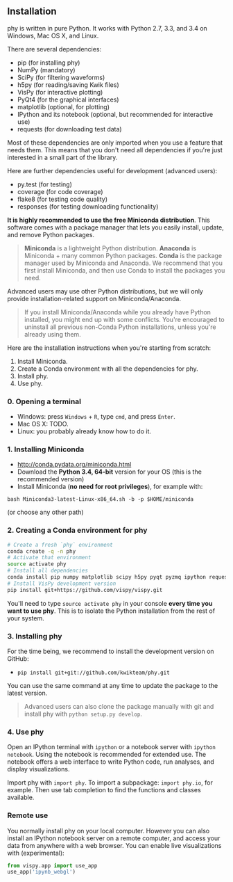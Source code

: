 ## Installation

phy is written in pure Python. It works with Python 2.7, 3.3, and 3.4 on Windows, Mac OS X, and Linux.

There are several dependencies:

* pip (for installing phy)
* NumPy (mandatory)
* SciPy (for filtering waveforms)
* h5py (for reading/saving Kwik files)
* VisPy (for interactive plotting)
* PyQt4 (for the graphical interfaces)
* matplotlib (optional, for plotting)
* IPython and its notebook (optional, but recommended for interactive use)
* requests (for downloading test data)

Most of these dependencies are only imported when you use a feature that needs them. This means that you don't need all dependencies if you're just interested in a small part of the library.

Here are further dependencies useful for development (advanced users):

* py.test (for testing)
* coverage (for code coverage)
* flake8 (for testing code quality)
* responses (for testing downloading functionality)

**It is highly recommended to use the free Miniconda distribution**. This software comes with a package manager that lets you easily install, update, and remove Python packages.

> **Miniconda** is a lightweight Python distribution. **Anaconda** is Miniconda + many common Python packages. **Conda** is the package manager used by Miniconda and Anaconda. We recommend that you first install Miniconda, and then use Conda to install the packages you need.

Advanced users may use other Python distributions, but we will only provide installation-related support on Miniconda/Anaconda.

> If you install Miniconda/Anaconda while you already have Python installed, you might end up with some conflicts. You're encouraged to uninstall all previous non-Conda Python installations, unless you're already using them.

Here are the installation instructions when you're starting from scratch:

1. Install Miniconda.
2. Create a Conda environment with all the dependencies for phy.
3. Install phy.
4. Use phy.

### 0. Opening a terminal

* Windows: press `Windows` + `R`, type `cmd`, and press `Enter`.
* Mac OS X: TODO.
* Linux: you probably already know how to do it.

### 1. Installing Miniconda

* http://conda.pydata.org/miniconda.html
* Download the **Python 3.4, 64-bit** version for your OS (this is the recommended version)
* Install Miniconda (**no need for root privileges**), for example with:

```
bash Miniconda3-latest-Linux-x86_64.sh -b -p $HOME/miniconda
```

(or choose any other path)

### 2. Creating a Conda environment for phy

```bash
# Create a fresh `phy` environment
conda create -q -n phy
# Activate that environment
source activate phy
# Install all dependencies
conda install pip numpy matplotlib scipy h5py pyqt pyzmq ipython requests
# Install VisPy development version
pip install git+https://github.com/vispy/vispy.git
```

You'll need to type `source activate phy` in your console **every time you want to use phy**. This is to isolate the Python installation from the rest of your system.


### 3. Installing phy

For the time being, we recommend to install the development version on GitHub:

* `pip install git+git://github.com/kwikteam/phy.git`

You can use the same command at any time to update the package to the latest version.

> Advanced users can also clone the package manually with git and install phy with `python setup.py develop`.

### 4. Use phy

Open an IPython terminal with `ipython` or a notebook server with `ipython notebook`. Using the notebook is recommended for extended use. The notebook offers a web interface to write Python code, run analyses, and display visualizations.

Import phy with `import phy`. To import a subpackage: `import phy.io`, for example. Then use tab completion to find the functions and classes available.

### Remote use

You normally install phy on your local computer. However you can also install an IPython notebook server on a remote computer, and access your data from anywhere with a web browser. You can enable live visualizations with (experimental):

```python
from vispy.app import use_app
use_app('ipynb_webgl')
```
